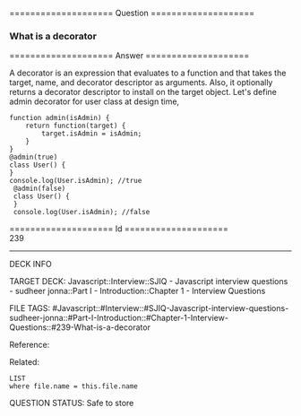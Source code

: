 ==================== Question ====================  

### What is a decorator  

==================== Answer ====================  

A decorator is an expression that evaluates to a function and that takes the target, name, and decorator descriptor as arguments. Also, it optionally returns a decorator descriptor to install on the target object. Let's define admin decorator for user class at design time,

<!-- codeblock-start -->
<pre><code class="hljs language-javascript"><span class="hljs-keyword">function</span> <span class="hljs-title function_">admin</span>(<span class="hljs-params">isAdmin</span>) {
    <span class="hljs-keyword">return</span> <span class="hljs-keyword">function</span>(<span class="hljs-params">target</span>) {
        target.<span class="hljs-property">isAdmin</span> = isAdmin;
    }
}
@<span class="hljs-title function_">admin</span>(<span class="hljs-literal">true</span>)
<span class="hljs-keyword">class</span> <span class="hljs-title class_">User</span>() {
}
<span class="hljs-variable language_">console</span>.<span class="hljs-title function_">log</span>(<span class="hljs-title class_">User</span>.<span class="hljs-property">isAdmin</span>); <span class="hljs-comment">//true</span>
 @<span class="hljs-title function_">admin</span>(<span class="hljs-literal">false</span>)
 <span class="hljs-keyword">class</span> <span class="hljs-title class_">User</span>() {
 }
 <span class="hljs-variable language_">console</span>.<span class="hljs-title function_">log</span>(<span class="hljs-title class_">User</span>.<span class="hljs-property">isAdmin</span>); <span class="hljs-comment">//false</span>
</code></pre>
<!-- codeblock-end -->

==================== Id ====================  
239

---

DECK INFO

TARGET DECK: Javascript::Interview::SJIQ - Javascript interview questions - sudheer jonna::Part I - Introduction::Chapter 1 - Interview Questions

FILE TAGS: #Javascript::#Interview::#SJIQ-Javascript-interview-questions-sudheer-jonna::#Part-I-Introduction::#Chapter-1-Interview-Questions::#239-What-is-a-decorator

Reference:

Related:

```dataview
LIST
where file.name = this.file.name
```

QUESTION STATUS: Safe to store
